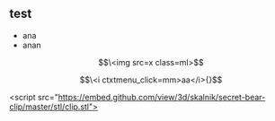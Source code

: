 ## test

- ana
- anan

$$\<img src=x class=ml>$$

$$\<i ctxtmenu_click=mm>aa</i>{}$$

\<script src="https://embed.github.com/view/3d/skalnik/secret-bear-clip/master/stl/clip.stl"></script>

